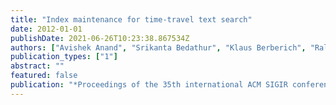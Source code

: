 ```yaml
---
title: "Index maintenance for time-travel text search"
date: 2012-01-01
publishDate: 2021-06-26T10:23:38.867534Z
authors: ["Avishek Anand", "Srikanta Bedathur", "Klaus Berberich", "Ralf Schenkel"]
publication_types: ["1"]
abstract: ""
featured: false
publication: "*Proceedings of the 35th international ACM SIGIR conference on Research and development in information retrieval*"
---
```


